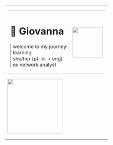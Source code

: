   <table>
    <tr>
      <td align="left">
       <table style="border: none; width: 100%;">
        <tr>
          <td style="width: 100%; vertical-align: top; border: none;">
              <h1>&#x1FABD; Giovanna </h1>
              <p>  | welcome to my journey!
              <br> | learning
              <br> | she/her [pt-br + eng]
              <br> | ex network analyst
            </p>
      </td>
      <td align="right">
        <img height="100em" src="https://github-readme-stats.vercel.app/api/top-langs/?username=g1nyx&layout=compact&langs_count=7&theme=dracula" />
      </td>
    </tr>
  </table>

  <p>
    <img src="purplevibe.gif" alt="" height="180">
  </p>
